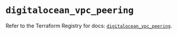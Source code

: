 # `digitalocean_vpc_peering`

Refer to the Terraform Registry for docs: [`digitalocean_vpc_peering`](https://registry.terraform.io/providers/digitalocean/digitalocean/2.48.2/docs/resources/vpc_peering).
